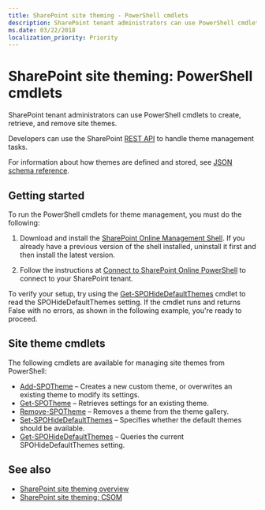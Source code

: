 ```yaml
---
title: SharePoint site theming - PowerShell cmdlets
description: SharePoint tenant administrators can use PowerShell cmdlets to create, retrieve, and remove site themes. Developers can use the SharePoint REST API to handle theme management tasks.
ms.date: 03/22/2018
localization_priority: Priority
---
```


# SharePoint site theming: PowerShell cmdlets

SharePoint tenant administrators can use PowerShell cmdlets to create, retrieve, and remove site themes. 

Developers can use the SharePoint [REST API](sharepoint-site-theming-rest-api.md) to handle theme management tasks.

For information about how themes are defined and stored, see [JSON schema reference](sharepoint-site-theming-json-schema.md).

## Getting started

To run the PowerShell cmdlets for theme management, you must do the following:

1. Download and install the [SharePoint Online Management Shell](https://www.microsoft.com/download/details.aspx?id=35588). If you already have a previous version of the shell installed, uninstall it first and then install the latest version.

2. Follow the instructions at [Connect to SharePoint Online PowerShell](https://technet.microsoft.com/library/fp161372.aspx) to connect to your SharePoint tenant.

To verify your setup, try using the [Get-SPOHideDefaultThemes](https://docs.microsoft.com/powershell/module/sharepoint-online/Get-SPOHideDefaultThemes?view=sharepoint-ps) cmdlet to read the SPOHideDefaultThemes setting. If the cmdlet runs and returns False with no errors, as shown in the following example, you're ready to proceed.

## Site theme cmdlets

The following cmdlets are available for managing site themes from PowerShell:

* [Add-SPOTheme](https://docs.microsoft.com/powershell/module/sharepoint-online/Add-SPOTheme?view=sharepoint-ps) &ndash; Creates a new custom theme, or overwrites an existing theme to modify its settings.
* [Get-SPOTheme](https://docs.microsoft.com/powershell/module/sharepoint-online/Get-SPOTheme?view=sharepoint-ps) &ndash; Retrieves settings for an existing theme.
* [Remove-SPOTheme](https://docs.microsoft.com/powershell/module/sharepoint-online/Remove-SPOTheme?view=sharepoint-ps) &ndash; Removes a theme from the theme gallery.
* [Set-SPOHideDefaultThemes](https://docs.microsoft.com/powershell/module/sharepoint-online/Set-SPOHideDefaultThemes?view=sharepoint-ps) &ndash; Specifies whether the default themes should be available.
* [Get-SPOHideDefaultThemes](https://docs.microsoft.com/powershell/module/sharepoint-online/Get-SPOHideDefaultThemes?view=sharepoint-ps) &ndash; Queries the current SPOHideDefaultThemes setting.


## See also

* [SharePoint site theming overview](sharepoint-site-theming-overview.md)
* [SharePoint site theming: CSOM](sharepoint-site-theming-csom.md)



